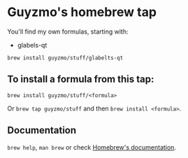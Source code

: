 # Guyzmo's homebrew tap

You'll find my own formulas, starting with:

* glabels-qt

`brew install guyzmo/stuff/glabelts-qt`

## To install a formula from this tap:


`brew install guyzmo/stuff/<formula>`

Or `brew tap guyzmo/stuff` and then `brew install <formula>`.


## Documentation

`brew help`, `man brew` or check [Homebrew's documentation](https://docs.brew.sh).
